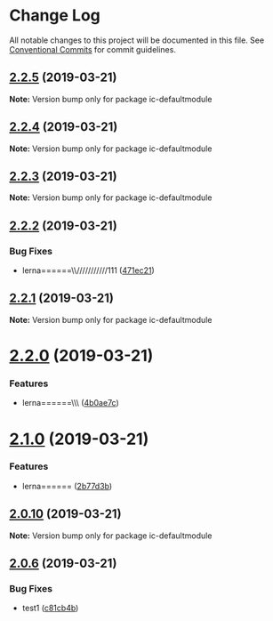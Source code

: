 # Change Log

All notable changes to this project will be documented in this file.
See [Conventional Commits](https://conventionalcommits.org) for commit guidelines.

## [2.2.5](https://github.com/xiaolei/ic-defaultmodule/compare/ic-defaultmodule@2.2.4...ic-defaultmodule@2.2.5) (2019-03-21)

**Note:** Version bump only for package ic-defaultmodule





## [2.2.4](https://github.com/xiaolei/ic-defaultmodule/compare/ic-defaultmodule@2.2.3...ic-defaultmodule@2.2.4) (2019-03-21)

**Note:** Version bump only for package ic-defaultmodule





## [2.2.3](https://github.com/xiaolei/ic-defaultmodule/compare/ic-defaultmodule@2.2.2...ic-defaultmodule@2.2.3) (2019-03-21)

**Note:** Version bump only for package ic-defaultmodule





## [2.2.2](https://github.com/xiaolei/ic-defaultmodule/compare/ic-defaultmodule@2.2.1...ic-defaultmodule@2.2.2) (2019-03-21)


### Bug Fixes

* lerna======\\\\\///////////111 ([471ec21](https://github.com/xiaolei/ic-defaultmodule/commit/471ec21))





## [2.2.1](https://github.com/xiaolei/ic-defaultmodule/compare/ic-defaultmodule@2.2.0...ic-defaultmodule@2.2.1) (2019-03-21)

**Note:** Version bump only for package ic-defaultmodule





# [2.2.0](https://github.com/xiaolei/ic-defaultmodule/compare/ic-defaultmodule@2.1.0...ic-defaultmodule@2.2.0) (2019-03-21)


### Features

* lerna======\\\\\ ([4b0ae7c](https://github.com/xiaolei/ic-defaultmodule/commit/4b0ae7c))





# [2.1.0](https://github.com/xiaolei/ic-defaultmodule/compare/ic-defaultmodule@2.0.10...ic-defaultmodule@2.1.0) (2019-03-21)


### Features

* lerna====== ([2b77d3b](https://github.com/xiaolei/ic-defaultmodule/commit/2b77d3b))





## [2.0.10](https://github.com/xiaolei/ic-defaultmodule/compare/ic-defaultmodule@2.0.9...ic-defaultmodule@2.0.10) (2019-03-21)

**Note:** Version bump only for package ic-defaultmodule





## [2.0.6](https://github.com/xiaolei/ic-defaultmodule/compare/ic-defaultmodule@2.0.5...ic-defaultmodule@2.0.6) (2019-03-21)


### Bug Fixes

* test1 ([c81cb4b](https://github.com/xiaolei/ic-defaultmodule/commit/c81cb4b))
